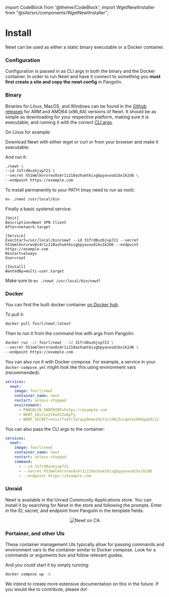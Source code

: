 import CodeBlock from '@theme/CodeBlock';
import WgetNewtInstaller from "@site/src/components/WgetNewtInstaller";

# Install

Newt can be used as either a static binary executable or a Docker container.

### Configuration

Configuration is passed in as CLI args in both the binary and the Docker container. In order to run Newt and have it connect to something you **must first create a site and copy the newt config** in Pangolin.

### Binary

Binaries for Linux, MacOS, and Windows can be found in the [Github releases](https://github.com/fosrl/newt/releases) for ARM and AMD64 (x86_64) versions of Newt. It should be as simple as downloading for your respective platform, making sure it is executable, and running it with the correct [CLI args](/Newt/overview#cli-args).

On Linux for example:

Download Newt with either wget or curl or from your browser and make it executable:

<WgetNewtInstaller />

And run it:

```bash
./newt \
--id 31frd0uzbjvp721 \
--secret h51mmlknrvrwv8s4r1i210azhumt6isgbpyavxodibx1k2d6 \
--endpoint https://example.com
```

To install permanently to your PATH (may need to run as root):

```bash
mv ./newt /usr/local/bin
```

Finally a basic systemd service:

```
[Unit]
Description=Newt VPN Client
After=network.target

[Service]
ExecStart=/usr/local/bin/newt --id 31frd0uzbjvp721 --secret h51mmlknrvrwv8s4r1i210azhumt6isgbpyavxodibx1k2d6 --endpoint https://example.com
Restart=always
User=root

[Install]
WantedBy=multi-user.target
```

Make sure to `mv ./newt /usr/local/bin/newt`!

### Docker

You can find the built docker container [on Docker hub](https://hub.docker.com/r/fosrl/newt).

To pull it:

```bash
docker pull fosrl/newt:latest
```

Then to run it from the command line with args from Pangolin:

```bash
docker run -it fosrl/newt --id 31frd0uzbjvp721 \
--secret h51mmlknrvrwv8s4r1i210azhumt6isgbpyavxodibx1k2d6 \
--endpoint https://example.com
```

You can also run it with Docker compose. For example, a service in your `docker-compose.yml` might look like this using environment vars (recommended):

```yaml
services:
  newt:
    image: fosrl/newt
    container_name: newt
    restart: unless-stopped
    environment:
      - PANGOLIN_ENDPOINT=https://example.com
      - NEWT_ID=2ix2t8xk22ubpfy
      - NEWT_SECRET=nnisrfsdfc7prqsp9ewo1dvtvci50j5uiqotez00dgap0ii2
```

You can also pass the CLI args to the container:

```yaml
services:
  newt:
    image: fosrl/newt
    container_name: newt
    restart: unless-stopped
    command:
      - --id 31frd0uzbjvp721
      - --secret h51mmlknrvrwv8s4r1i210azhumt6isgbpyavxodibx1k2d6
      - --endpoint https://example.com
```

### Unraid

Newt is available in the Unraid Community Applications store. You can install it by searching for Newt in the store and following the prompts. Enter in the ID, secret, and endpoint from Pangolin in the template fields.

<p align="center">
    <img src={require("./img/unraid_store.png").default} alt="Newt on CA" style={{
        width: "400px",
        height: "auto"
    }}/>
</p>

### Portainer, and other UIs

These container management UIs typically allow for passing commands and environment vars to the container similar to Docker compose. Look for a commands or arguments box and follow relevant guides.

And you could start it by simply running:

```bash
docker compose up -d
```

We intend to create more extensive documentation on this in the future. If you would like to contribute, please do!
